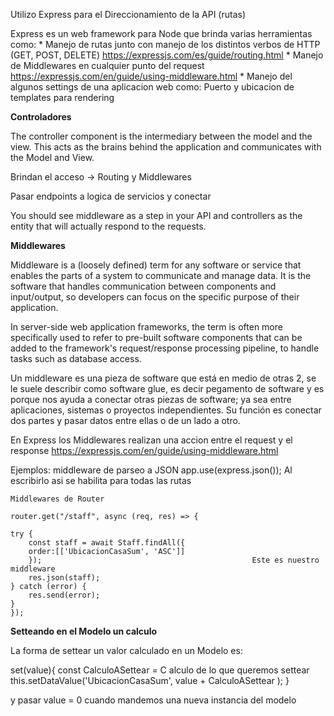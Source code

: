 

Utilizo Express para el Direccionamiento de la API (rutas)
    

Express es un web framework para Node que brinda varias herramientas como:
    * Manejo de rutas junto con manejo de los distintos verbos de HTTP (GET, POST, DELETE)
        https://expressjs.com/es/guide/routing.html
    * Manejo de Middlewares en cualquier punto del request
        https://expressjs.com/en/guide/using-middleware.html
    * Manejo del algunos settings de una aplicacion web como:
        Puerto y ubicacion de templates para rendering

**Controladores**

The controller component is the intermediary between the model and the view. This acts as the brains behind the application and communicates with the Model and View.

Brindan el acceso  → Routing y Middlewares

Pasar endpoints a logica de servicios y conectar

You should see middleware as a step in your API and controllers as the entity that will actually respond to the requests.

**Middlewares**

Middleware is a (loosely defined) term for any software or service that enables the parts of a system to communicate and manage data. It is the software that handles communication between components and input/output, so developers can focus on the specific purpose of their application.

In server-side web application frameworks, the term is often more specifically used to refer to pre-built software components that can be added to the framework's request/response processing pipeline, to handle tasks such as database access.

Un middleware es una pieza de software que está en medio de otras 2, se le suele describir como software glue, es decir pegamento de software y es porque nos ayuda a conectar otras piezas de software; ya sea entre aplicaciones, sistemas o proyectos independientes. Su función es conectar dos partes y pasar datos entre ellas o de un lado a otro.

En Express los Middlewares realizan una accion entre el request y el response
    https://expressjs.com/en/guide/using-middleware.html

Ejemplos:
            middleware de parseo a JSON
    app.use(express.json());
        Al escribirlo asi se habilita para todas las rutas
    
    Middlewares de Router

    router.get("/staff", async (req, res) => {
        
    try {
        const staff = await Staff.findAll({   
        order:[['UbicacionCasaSum', 'ASC']]   
        });                                               Este es nuestro middleware
        res.json(staff);
    } catch (error) {     
        res.send(error);
    }
    });



**Setteando en el Modelo un calculo**

La forma de settear un valor calculado en un Modelo es:

set(value){
    const CalculoASettear = C alculo de lo que queremos settear
    this.setDataValue('UbicacionCasaSum', value + CalculoASettear );
}

   y pasar value = 0 cuando mandemos una nueva instancia del modelo 